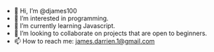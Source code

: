 - 👋 Hi, I’m @djames100
- 👀 I’m interested in programming.
- 🌱 I’m currently learning Javascript.
- 💞️ I’m looking to collaborate on projects that are open to beginners.
- 📫 How to reach me:  james.darrien.1@gmail.com

<!---
djames100/djames100 is a ✨ special ✨ repository because its `README.md` (this file) appears on your GitHub profile.
You can click the Preview link to take a look at your changes.
--->
